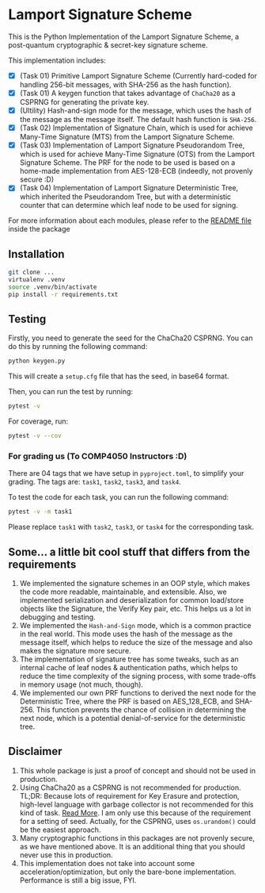 # Lamport Signature Scheme 

This is the Python Implementation of the Lamport Signature Scheme, a post-quantum cryptographic & secret-key signature scheme. 

This implementation includes: 

- [x] (Task 01) Primitive Lamport Signature Scheme (Currently hard-coded for handling 256-bit messages, with SHA-256 as the hash function). 
- [x] (Task 01) A keygen function that takes advantage of `ChaCha20` as a CSPRNG for generating the private key.
- [x] (Ultility) Hash-and-sign mode for the message, which uses the hash of the message as the message itself. The default hash function is `SHA-256`.
- [x] (Task 02) Implementation of Signature Chain, which is used for achieve Many-Time Signature (MTS) from the Lamport Signature Scheme.
- [x] (Task 03) Implementation of Lamport Signature Pseudorandom Tree, which is used for achieve Many-Time Signature (OTS) from the Lamport Signature Scheme. The PRF for the node to be used is based on a home-made implementation from AES-128-ECB (indeedly, not provenly secure :D)
- [x] (Task 04) Implementation of Lamport Signature Deterministic Tree, which inherited the Pseudorandom Tree, but with a deterministic counter that can determine which leaf node to be used for signing. 

For more information about each modules, please refer to the [README file](./LamportSignature/README.md) inside the package

## Installation

```bash
git clone ... 
virtualenv .venv
source .venv/bin/activate
pip install -r requirements.txt
``` 

## Testing 

Firstly, you need to generate the seed for the ChaCha20 CSPRNG. You can do this by running the following command: 

```bash
python keygen.py
```

This will create a `setup.cfg` file that has the seed, in base64 format. 

Then, you can run the test by running:

```bash
pytest -v
```

For coverage, run: 

```bash
pytest -v --cov
```

### For grading us (To COMP4050 Instructors :D)

There are 04 tags that we have setup in `pyproject.toml`, to simplify your grading. The tags are: `task1`, `task2`, `task3`, and `task4`.

To test the code for each task, you can run the following command: 

```bash
pytest -v -m task1
```
Please replace `task1` with `task2`, `task3`, or `task4` for the corresponding task.

## Some... a little bit cool stuff that differs from the requirements

1. We implemented the signature schemes in an OOP style, which makes the code more readable, maintainable, and extensible. Also, we implemented serialization and deserialization for common load/store objects like the Signature, the Verify Key pair, etc. This helps us a lot in debugging and testing.
2. We implemented the `Hash-and-Sign` mode, which is a common practice in the real world. This mode uses the hash of the message as the message itself, which helps to reduce the size of the message and also makes the signature more secure.
3. The implementation of signature tree has some tweaks, such as an internal cache of leaf nodes & authentication paths, which helps to reduce the time complexity of the signing process, with some trade-offs in memory usage (not much, though).
4. We implemented our own PRF functions to derived the next node for the Deterministic Tree, where the PRF is based on AES_128_ECB, and SHA-256. This function prevents the chance of collision in determining the next node, which is a potential denial-of-service for the deterministic tree. 

## Disclaimer

1. This whole package is just a proof of concept and should not be used in production. 
2. Using ChaCha20 as a CSPRNG is not recommended for production. TL;DR: Because lots of requirement for Key Erasure and protection, high-level language with garbage collector is not recommended for this kind of task. [Read More](https://www.bentasker.co.uk/posts/blog/software-development/689-writing-a-chacha20-based-csprng.html). I am only use this because of the requirement for a setting of seed. Actually, for the CSPRNG, uses `os.urandom()` could be the easiest approach.
3. Many cryptographic functions in this packages are not provenly secure, as we have mentioned above. It is an additional thing that you should never use this in production.
4. This implementation does not take into account some acceleration/optimization, but only the bare-bone implementation. Performance is still a big issue, FYI.
